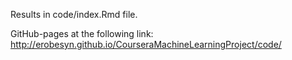 Results in code/index.Rmd file. 

GitHub-pages at the following link:
http://erobesyn.github.io/CourseraMachineLearningProject/code/

